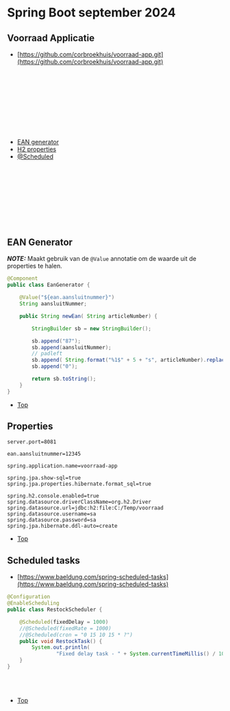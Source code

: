 # Spring Boot september 2024

## Voorraad Applicatie
* [https://github.com/corbroekhuis/voorraad-app.git](https://github.com/corbroekhuis/voorraad-app.git)


<br/><br/>
<br/><br/>
<br/><br/>
<br/><br/>
#### <a id="top"></a>



* [EAN generator](#ean)
* [H2 properties](#properties)
* [@Scheduled](#scheduled)


<br/><br/>
<br/><br/>
<br/><br/>
<br/><br/>

## <a id="ean"></a>EAN Generator
**_NOTE:_**  Maakt gebruik van de `@Value` annotatie om de waarde uit de properties te halen.
```java
@Component
public class EanGenerator {

    @Value("${ean.aansluitnummer}")
    String aansluitNummer;

    public String newEan( String articleNumber) {

        StringBuilder sb = new StringBuilder();

        sb.append("87");
        sb.append(aansluitNummer);
        // padleft
        sb.append( String.format("%1$" + 5 + "s", articleNumber).replace(' ', '0'));
        sb.append("0");

        return sb.toString();
    }
}
```

* [Top](#top)

## <a id="properties"></a>Properties

```properties
server.port=8081

ean.aansluitnummer=12345

spring.application.name=voorraad-app

spring.jpa.show-sql=true
spring.jpa.properties.hibernate.format_sql=true

spring.h2.console.enabled=true
spring.datasource.driverClassName=org.h2.Driver
spring.datasource.url=jdbc:h2:file:C:/Temp/voorraad
spring.datasource.username=sa
spring.datasource.password=sa
spring.jpa.hibernate.ddl-auto=create
```

* [Top](#top)

## <a id="scheduled"></a>Scheduled tasks
* [https://www.baeldung.com/spring-scheduled-tasks](https://www.baeldung.com/spring-scheduled-tasks)

```java
@Configuration
@EnableScheduling
public class RestockScheduler {

    @Scheduled(fixedDelay = 1000)
    //@Scheduled(fixedRate = 1000)
    //@Scheduled(cron = "0 15 10 15 * ?")
    public void RestockTask() {
        System.out.println(
                "Fixed delay task - " + System.currentTimeMillis() / 1000);
    }
}
```

<br/><br/>

* [Top](#top)

